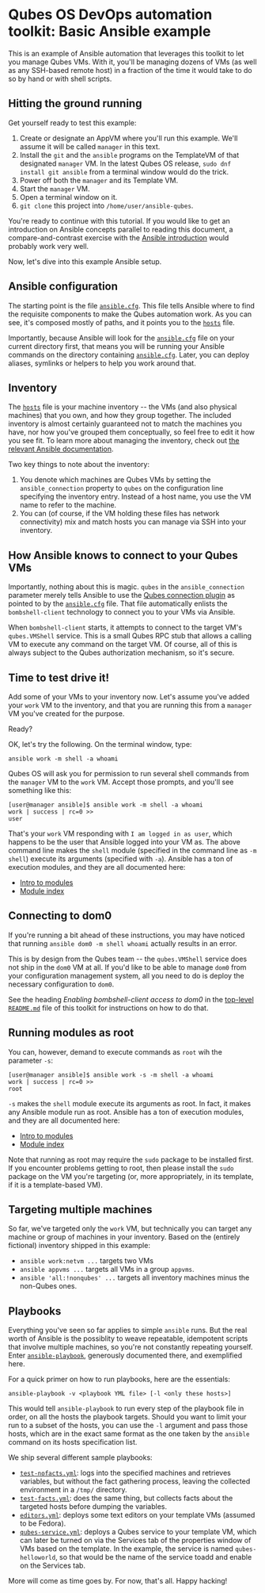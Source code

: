 Qubes OS DevOps automation toolkit: Basic Ansible example
========================================================

This is an example of Ansible automation that leverages this toolkit to
let you manage Qubes VMs.  With it, you'll be managing dozens of VMs
(as well as any SSH-based remote host) in a fraction of the time it would
take to do so by hand or with shell scripts.

Hitting the ground running
--------------------------

Get yourself ready to test this example:

1. Create or designate an AppVM where you'll run this example.  We'll assume
   it will be called `manager` in this text.
2. Install the `git` and the `ansible` programs on the TemplateVM of that
   designated `manager` VM.  In the latest Qubes OS release,
   `sudo dnf install git ansible` from a terminal window would do the trick.
3. Power off both the `manager` and its Template VM.
4. Start the `manager` VM.
5. Open a terminal window on it.
6. `git clone` this project into `/home/user/ansible-qubes`.

You're ready to continue with this tutorial.  If you would like to get an
introduction on Ansible concepts parallel to reading this document, a
compare-and-contrast exercise with the
[Ansible introduction](https://docs.ansible.com/ansible/intro_getting_started.html)
would probably work very well.

Now, let's dive into this example Ansible setup.

Ansible configuration
---------------------

The starting point is the file [`ansible.cfg`](./ansible.cfg).  This file tells Ansible where
to find the requisite components to make the Qubes automation work.  As
you can see, it's composed mostly of paths, and it points you to the
[`hosts`](./hosts) file.

Importantly, because Ansible will look for the [`ansible.cfg`](./ansible.cfg) file
on your current directory first, that means you will be running your
Ansible commands on the directory containing [`ansible.cfg`](./ansible.cfg).  Later, you can
deploy aliases, symlinks or helpers to help you work around that.

Inventory
---------

The [`hosts`](./hosts) file is your machine inventory -- the VMs (and also physical
machines) that you own, and how they group together.  The included inventory
is almost certainly guaranteed not to match the machines you have, nor how
you've grouped them conceptually, so feel free to edit it how you see fit.  To
learn more about managing the inventory, check out [the relevant Ansible
documentation](https://docs.ansible.com/ansible/intro_inventory.html).

Two key things to note about the inventory:

1. You denote which machines are Qubes VMs by setting the `ansible_connection`
   property to `qubes` on the configuration line specifying the inventory
   entry.   Instead of a host name, you use the VM name to refer to the
   machine.
2. You can (of course, if the VM holding these files has network
   connectivity) mix and match hosts you can manage via SSH into your
   inventory.

How Ansible knows to connect to your Qubes VMs
----------------------------------------------

Importantly, nothing about this is magic.  `qubes` in the `ansible_connection`
parameter merely tells Ansible to use the
[Qubes connection plugin](../../ansible/connection_plugins/qubes.py)
as pointed to by the [`ansible.cfg`](./ansible.cfg) file.  That file automatically enlists
the `bombshell-client` technology to connect you to your VMs via Ansible.

When `bombshell-client` starts, it attempts to connect to the target VM's
`qubes.VMShell` service.  This is a small Qubes RPC stub that allows a calling
VM to execute any command on the target VM.  Of course, all of this is
always subject to the Qubes authorization mechanism, so it's secure.

Time to test drive it!
----------------------

Add some of your VMs to your inventory now.  Let's assume you've added your
`work` VM to the inventory, and that you are running this from a `manager`
VM you've created for the purpose.

Ready?

OK, let's try the following.  On the terminal window, type:

    ansible work -m shell -a whoami

Qubes OS will ask you for permission to run several shell commands from the
`manager` VM to the `work` VM.  Accept those prompts, and you'll see
something like this:

    [user@manager ansible]$ ansible work -m shell -a whoami
    work | success | rc=0 >>
    user

That's your `work` VM responding with `I am logged in as user`, which
happens to be the user that Ansible logged into your VM as.  The above
command line makes the `shell` module (specified in the command line as
`-m shell`) execute its arguments (specified with `-a`).  Ansible has a ton
of execution modules, and they are all documented here:

* [Intro to modules](https://docs.ansible.com/ansible/modules.html)
* [Module index](https://docs.ansible.com/ansible/modules_by_category.html)

Connecting to dom0
------------------

If you're running a bit ahead of these instructions, you may have noticed
that running `ansible dom0 -m shell whoami` actually results in an error.

This is by design from the Qubes team -- the `qubes.VMShell` service does
not ship in the `dom0` VM at all.  If you'd like to be able to manage `dom0`
from your configuration management system, all you need to do is deploy
the necessary configuration to `dom0`.

See the heading *Enabling bombshell-client access to dom0* in the [top-level
`README.md`](../../README.md) file of this toolkit for instructions on how to do that.

Running modules as root
-----------------------

You can, however, demand to execute commands as `root` wih the parameter `-s`:

    [user@manager ansible]$ ansible work -s -m shell -a whoami
    work | success | rc=0 >>
    root

`-s` makes the `shell` module execute its arguments as root.  In fact, it
makes any Ansible module run as root.  Ansible has a ton of execution modules, and they
are all documented here:

* [Intro to modules](https://docs.ansible.com/ansible/modules.html)
* [Module index](https://docs.ansible.com/ansible/modules_by_category.html)

Note that running as root may require the `sudo` package to be installed
first.   If you encounter problems getting to root, then please install
the `sudo` package on the VM you're targeting (or, more appropriately,
in its template, if it is a template-based VM).

Targeting multiple machines
---------------------------

So far, we've targeted only the `work` VM, but technically you can target any
machine or group of machines in your inventory.  Based on the (entirely
fictional) inventory shipped in this example:

* `ansible work:netvm ...` targets two VMs
* `ansible appvms ...` targets all VMs in a group `appvms`.
* `ansible 'all:!nonqubes' ...` targets all inventory machines minus the
   non-Qubes ones.

Playbooks
---------

Everything you've seen so far applies to simple `ansible` runs.  But the real
worth of Ansible is the possiblity to weave repeatable, idempotent scripts
that involve multiple machines, so you're not constantly repeating yourself.
Enter [`ansible-playbook`](https://docs.ansible.com/ansible/playbooks.html),
generously documented there, and exemplified here.

For a quick primer on how to run playbooks, here are the essentials:

    ansible-playbook -v <playbook YML file> [-l <only these hosts>]

This would tell `ansible-playbook` to run every step of the playbook file
in order, on all the hosts the playbook targets.  Should you
want to limit your run to a subset of the hosts, you can use the `-l` argument
and pass those hosts, which are in the exact same format as the one
taken by the `ansible` command on its hosts specification list.

We ship several different sample playbooks:

* [`test-nofacts.yml`](./test-nofacts.yml): logs into the specified machines
   and retrieves variables, but without the fact gathering process, leaving
   the collected environment in a `/tmp/` directory.
* [`test-facts.yml`](./test-facts.yml): does the same thing, but collects
   facts about the targeted hosts before dumping the variables.
* [`editors.yml`](./editors.yml): deploys some text editors on your
   template VMs (assumed to be Fedora).
* [`qubes-service.yml`](./qubes-service.yml): deploys a Qubes service to
   your template VM, which can later be turned on via the Services tab
   of the properties window of VMs based on the template.  In the example,
   the service is named `qubes-helloworld`, so that would be the name
   of the service toadd and enable on the Services tab. 

More will come as time goes by.  For now, that's all.  Happy hacking!
